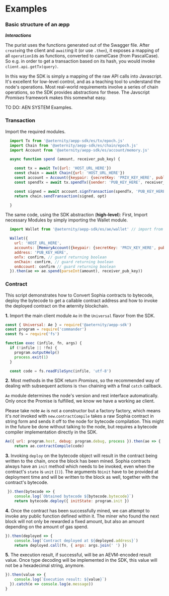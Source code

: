 # Examples

### Basic structure of an æpp

*__Interactions__*

The purist uses the functions generated out of the Swagger
file. After `create`ing the client and `await`ing it (or use `.then`),
it exposes a mapping of all `operationId`s as functions, converted to
camelCase (from PascalCase). So e.g. in order to get a transaction
based on its hash, you would invoke `client.api.getTx(query)`.

In this way the SDK is simply a mapping of the raw API calls into
Javascript. It's excellent for low-level control, and as a teaching tool to
understand the node's operations. Most real-world requirements involve a series of chain operations, so the SDK provides abstractions for these. The Javscript *Promises* framework makes this somewhat easy.


TO DO: AEN SYSTEM Examples.

### Transaction

Import the required modules.
```js
  import Tx from '@aeternity/aepp-sdk/es/tx/epoch.js'
  import Chain from '@aeternity/aepp-sdk/es/chain/epoch.js'
  import Account from '@aeternity/aepp-sdk/es/account/memory.js'
```

```js
  async function spend (amount, receiver_pub_key) {

    const tx = await Tx({url: 'HOST_URL_HERE'})
    const chain = await Chain({url: 'HOST_URL_HERE'})
    const account = Account({keypair: {secretKey: 'PRIV_KEY_HERE', publicKey: 'PUB_KEY_HERE'}})
    const spendTx = await tx.spendTx({sender: 'PUB_KEY_HERE', receiver_pub_key, amount}))

    const signed = await account.signTransaction(spendTx, 'PUB_KEY_HERE')
    return chain.sendTransaction(signed, opt)

  }
```
The same code, using the SDK abstraction (**high-level**):
First, Import necessary Modules by simply importing the Wallet module.

```js
  import Wallet from '@aeternity/aepp-sdk/es/ae/wallet' // import from SDK es-modules
```

```js
  Wallet({
    url: 'HOST_URL_HERE',
    accounts: [MemoryAccount({keypair: {secretKey: 'PRIV_KEY_HERE', publicKey: 'PUB_KEY_HERE'}})],
    address: 'PUB_KEY_HERE',
    onTx: confirm, // guard returning boolean
    onChain: confirm, // guard returning boolean
    onAccount: confirm // guard returning boolean
  }).then(ae => ae.spend(parseInt(amount), receiver_pub_key))
```

### Contract
This script demonstrates how to Convert Sophia contracts to bytecode, deploy the bytecode to get a callable contract address and how to invoke the deployed contract on the æternity blockchain.

__1.__ Import the main client module `Ae` in the `Universal` flavor from the SDK.

```js
const { Universal: Ae } = require('@aeternity/aepp-sdk')
const program = require('commander')
const fs = require('fs')

function exec (infile, fn, args) {
  if (!infile || !fn) {
    program.outputHelp()
    process.exit(1)
  }

  const code = fs.readFileSync(infile, 'utf-8')
```

__2.__ Most methods in the SDK return _Promises_, so the recommended way of dealing with subsequent actions is `then` chaining with a final `catch` callback.

`Ae` module determines the node's version and rest interface automatically. Only once the Promise is fulfilled, we know we have a working ae client.

Please take note `Ae` is not a constructor but a factory factory, which means it's *not* invoked with `new`.`contractCompile` takes a raw Sophia contract in string form and sends it off to the node for bytecode compilation. This might in the future be done without talking to the node, but requires a bytecode compiler implementation directly in the SDK.

```js
Ae({ url: program.host, debug: program.debug, process }).then(ae => {
    return ae.contractCompile(code)
```
__3.__ Invoking `deploy` on the bytecode object will result in the contract being written to the chain, once the block has been mined. Sophia contracts always have an `init` method which needs to be invoked, even when the contract's `state` is `unit` (`()`). The arguments to`init` have to be provided at deployment time and will be written to the block as well, together with the contract's bytecode.                                        

```js
 }).then(bytecode => {
    console.log(`Obtained bytecode ${bytecode.bytecode}`)
    return bytecode.deploy({ initState: program.init })
```
__4.__ Once the contract has been successfully mined, we can attempt to invoke any public function defined within it. The miner who found the next block will not only be rewarded a fixed amount, but also an amount depending on the amount of gas spend.

```js
}).then(deployed => {
    console.log(`Contract deployed at ${deployed.address}`)
    return deployed.call(fn, { args: args.join(' ') })
```
__5.__ The execution result, if successful, will be an AEVM-encoded result value. Once type decoding will be implemented in the SDK, this value will not be a hexadecimal string, anymore.

```js
}).then(value => {
    console.log(`Execution result: ${value}`)
  }).catch(e => console.log(e.message))
}
```
